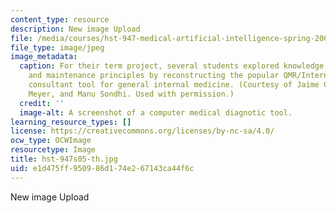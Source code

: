 ```yaml
---
content_type: resource
description: New image Upload
file: /media/courses/hst-947-medical-artificial-intelligence-spring-2005/e1d475ff950986d174e267143ca44f6c_hst-947s05-th.jpg
file_type: image/jpeg
image_metadata:
  caption: For their term project, several students explored knowledge acquisition
    and maintenance principles by reconstructing the popular QMR/Internist I diagnostic
    consultant tool for general internal medicine. (Courtesy of Jaime Chang, Mark
    Meyer, and Manu Sondhi. Used with permission.)
  credit: ''
  image-alt: A screenshot of a computer medical diagnotic tool.
learning_resource_types: []
license: https://creativecommons.org/licenses/by-nc-sa/4.0/
ocw_type: OCWImage
resourcetype: Image
title: hst-947s05-th.jpg
uid: e1d475ff-9509-86d1-74e2-67143ca44f6c
---
```

New image Upload